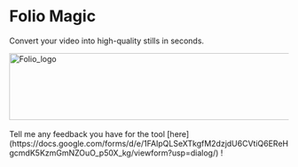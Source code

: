 # Folio Magic

Convert your video into high-quality stills in seconds.

<img width="614" height="121" alt="Folio_logo" src="https://github.com/user-attachments/assets/29cff5b8-5061-4f9b-b2a7-0357fc50fa08" />
<br/>
<br/>
Tell me any feedback you have for the tool [here](https://docs.google.com/forms/d/e/1FAIpQLSeXTkgfM2dzjdU6CVtiQ6EReHgcmdK5KzmGmNZOuO_p50X_kg/viewform?usp=dialog/) !
